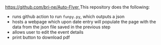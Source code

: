 [https://github.com/bri-ne/Auto-Flyer
](https://bri-ne.github.io/Auto-Flyer/)
This repository does the following: 
- runs github action to run `funpy.py`, which outputs a json
- hosts a webpage which upon date entry will populate the page with the data from the json file saved in the previous step
- allows user to edit the event details
- print button to download pdf 

